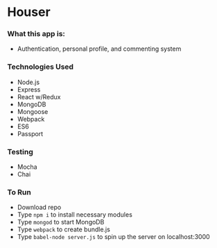 # Houser

### What this app is:
- Authentication, personal profile, and commenting system

### Technologies Used
- Node.js
- Express
- React w/Redux
- MongoDB
- Mongoose
- Webpack
- ES6
- Passport

### Testing
- Mocha
- Chai

### To Run
- Download repo
- Type `npm i` to install necessary modules
- Type `mongod` to start MongoDB
- Type `webpack` to create bundle.js
- Type `babel-node server.js` to spin up the server on localhost:3000
